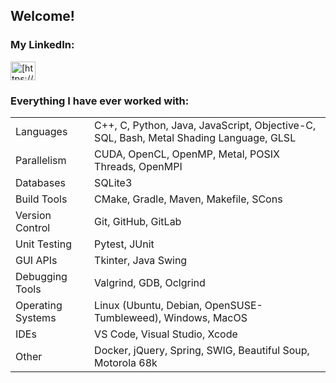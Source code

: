 <!---
AnthCol/AnthCol is a ✨ special ✨ repository because its `README.md` (this file) appears on your GitHub profile.
You can click the Preview link to take a look at your changes.
--->

## Welcome!
<p>

### My LinkedIn:
<a href="https://linkedin.com/in/anthcol" target="blank">
  <img align="center" src="https://raw.githubusercontent.com/rahuldkjain/github-profile-readme-generator/master/src/images/icons/Social/linked-in-alt.svg" alt="[https://www.linkedin.com/in/anthony-colaiacovo-876a061a0/](https://www.linkedin.com/in/anthcol/)" height="30" width="40" /></a>
</p>

<h3 align="left">Everything I have ever worked with:</h3>

<table>
  <tr>
    <td>Languages</td>
    <td>C++, C, Python, Java, JavaScript, Objective-C, SQL, Bash, Metal Shading Language, GLSL</td>
  </tr>
  <tr>
    <td>Parallelism</td>
    <td>CUDA, OpenCL, OpenMP, Metal, POSIX Threads, OpenMPI</td>
  </tr>
    <tr>
    <td>Databases</td>
    <td>SQLite3</td>
  </tr>  
  <tr>
    <td>Build Tools</td>
    <td>CMake, Gradle, Maven, Makefile, SCons</td>
  </tr>  
  <tr>
    <td>Version Control</td>
    <td>Git, GitHub, GitLab</td>
  </tr>  
  <tr>
    <td>Unit Testing</td>
    <td>Pytest, JUnit</td>
  </tr>  
  <tr>
    <td>GUI APIs</td>
    <td>Tkinter, Java Swing</td>
  </tr>  
  <tr>
    <td>Debugging Tools</td>
    <td>Valgrind, GDB, Oclgrind</td>
  </tr>  
  <tr>
    <td>Operating Systems</td>
    <td>Linux (Ubuntu, Debian, OpenSUSE-Tumbleweed), Windows, MacOS</td>
  </tr>  
  <tr>
    <td> IDEs </td>
    <td> VS Code, Visual Studio, Xcode </td>
  </tr>
  <tr>
    <td>Other</td>
    <td>Docker, jQuery, Spring, SWIG, Beautiful Soup, Motorola 68k</td>
  </tr>  

</table>
